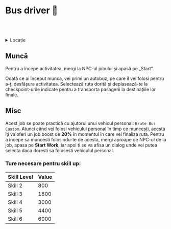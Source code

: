 # Bus driver 🚌
<br><br>

<details class="details custom-block">
    <summary>Locație</summary>
    <p><img src="https://i.imgur.com/C1Lh0k6.png" alt=""></p>
</details>

## Muncă
Pentru a începe activitatea, mergi la NPC-ul jobului și apasă pe „Start”.

Odată ce ai început munca, vei primi un autobuz, pe care îl vei folosi pentru a-ți desfășura activitatea. Selectează ruta dorită și deplasează-te la checkpoint-urile indicate pentru a transporta pasagerii la destinațiile lor finale.
## Misc
Acest job se poate practică cu ajutorul unui vehicul personal: `Brute Bus Custom`.
Atunci când vei folosi vehiculul personal în timp ce munceșți, acesta îți va oferi un job boost de **20%** în momentul în care vei finaliza ruta.
Pentru a incepe sa muncesti folosindu-te de acesta, mergi aproape de NPC-ul de la job, apasa pe **Start Work**, iar apoi ti se va afisa un dialog unde vei putea selecta daca doresti sa folosesti vehiculul personal.

### Ture necesare pentru skill up:

| Skill Level | Value |
|-------------|-------|
| Skill 2     | 800    |
| Skill 3     | 1800   |
| Skill 4     | 3000   |
| Skill 5     | 4400   |
| Skill 6     | 6000   |
